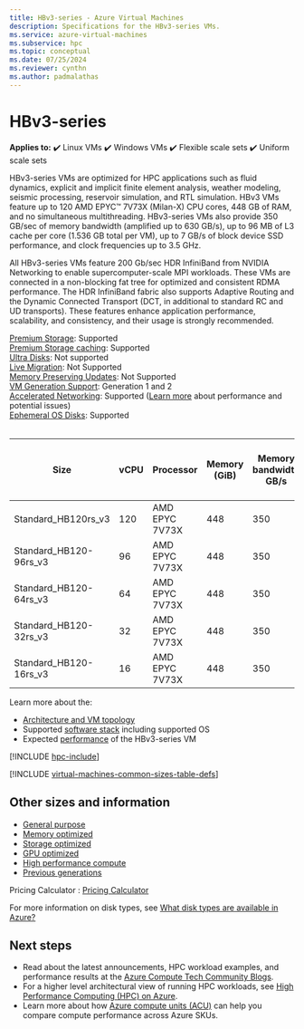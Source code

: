 ```yaml
---
title: HBv3-series - Azure Virtual Machines
description: Specifications for the HBv3-series VMs.
ms.service: azure-virtual-machines
ms.subservice: hpc
ms.topic: conceptual
ms.date: 07/25/2024
ms.reviewer: cynthn
ms.author: padmalathas
---
```


# HBv3-series

**Applies to:** :heavy_check_mark: Linux VMs :heavy_check_mark: Windows VMs :heavy_check_mark: Flexible scale sets :heavy_check_mark: Uniform scale sets

HBv3-series VMs are optimized for HPC applications such as fluid dynamics, explicit and implicit finite element analysis, weather modeling, seismic processing, reservoir simulation, and RTL simulation. HBv3 VMs feature up to 120 AMD EPYC™ 7V73X (Milan-X) CPU cores, 448 GB of RAM, and no simultaneous multithreading. HBv3-series VMs also provide 350 GB/sec of memory bandwidth (amplified up to 630 GB/s), up to 96 MB of L3 cache per core (1.536 GB total per VM), up to 7 GB/s of block device SSD performance, and clock frequencies up to 3.5 GHz. 

All HBv3-series VMs feature 200 Gb/sec HDR InfiniBand from NVIDIA Networking to enable supercomputer-scale MPI workloads. These VMs are connected in a non-blocking fat tree for optimized and consistent RDMA performance. The HDR InfiniBand fabric also supports Adaptive Routing and the Dynamic Connected Transport (DCT, in additional to standard RC and UD transports). These features enhance application performance, scalability, and consistency, and their usage is strongly recommended.

[Premium Storage](premium-storage-performance.md): Supported<br>
[Premium Storage caching](premium-storage-performance.md): Supported<br>
[Ultra Disks](disks-types.md#ultra-disks): Not supported<br>
[Live Migration](maintenance-and-updates.md): Not Supported<br>
[Memory Preserving Updates](maintenance-and-updates.md): Not Supported<br>
[VM Generation Support](generation-2.md): Generation 1 and 2<br>
[Accelerated Networking](/azure/virtual-network/create-vm-accelerated-networking-cli): Supported ([Learn more](https://techcommunity.microsoft.com/t5/azure-compute/accelerated-networking-on-hb-hc-hbv2-and-ndv2/ba-p/2067965) about performance and potential issues) <br>
[Ephemeral OS Disks](ephemeral-os-disks.md): Supported<br>
<br>

|Size |vCPU |Processor |Memory (GiB) |Memory bandwidth GB/s |Base CPU frequency (GHz) |All-cores frequency (GHz, peak) |Single-core frequency (GHz, peak) |RDMA performance (Gb/s) |MPI support |Temp storage (GiB) |Max data disks |Max Ethernet vNICs |
|----|----|----|----|----|----|----|----|----|----|----|----|----|
|Standard_HB120rs_v3    |120 |AMD EPYC 7V73X |448 |350 |1.9 |3.0 |3.5 |200 |All |2 * 960 |32 |8 |
|Standard_HB120-96rs_v3 |96  |AMD EPYC 7V73X |448 |350 |1.9 |3.0 |3.5 |200 |All |2 * 960 |32 |8 |
|Standard_HB120-64rs_v3 |64  |AMD EPYC 7V73X |448 |350 |1.9 |3.0 |3.5 |200 |All |2 * 960 |32 |8 |
|Standard_HB120-32rs_v3 |32  |AMD EPYC 7V73X |448 |350 |1.9 |3.0 |3.5 |200 |All |2 * 960 |32 |8 |
|Standard_HB120-16rs_v3 |16  |AMD EPYC 7V73X |448 |350 |1.9 |3.0 |3.5 |200 |All |2 * 960 |32 |8 |

Learn more about the:
- [Architecture and VM topology](hbv3-series-overview.md)
- Supported [software stack](hbv3-series-overview.md#software-specifications) including supported OS
- Expected [performance](hbv3-performance.md) of the HBv3-series VM

[!INCLUDE [hpc-include](./includes/hpc-include.md)]

[!INCLUDE [virtual-machines-common-sizes-table-defs](./includes/virtual-machines-common-sizes-table-defs.md)]

## Other sizes and information

- [General purpose](sizes-general.md)
- [Memory optimized](sizes-memory.md)
- [Storage optimized](sizes-storage.md)
- [GPU optimized](sizes-gpu.md)
- [High performance compute](sizes-hpc.md)
- [Previous generations](sizes-previous-gen.md)

Pricing Calculator : [Pricing Calculator](https://azure.microsoft.com/pricing/calculator/)

For more information on disk types, see [What disk types are available in Azure?](disks-types.md)


## Next steps

- Read about the latest announcements, HPC workload examples, and performance results at the [Azure Compute Tech Community Blogs](https://techcommunity.microsoft.com/t5/azure-compute/bg-p/AzureCompute).
- For a higher level architectural view of running HPC workloads, see [High Performance Computing (HPC) on Azure](/azure/architecture/topics/high-performance-computing/).
- Learn more about how [Azure compute units (ACU)](acu.md) can help you compare compute performance across Azure SKUs.
